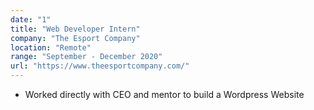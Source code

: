 ```yaml
---
date: "1"
title: "Web Developer Intern"
company: "The Esport Company"
location: "Remote"
range: "September - December 2020"
url: "https://www.theesportcompany.com/"
---
```


-   Worked directly with CEO and mentor to build a Wordpress Website
